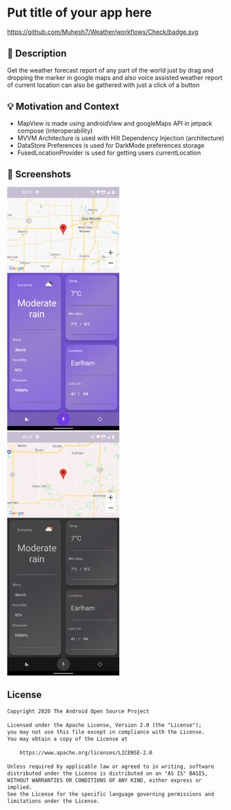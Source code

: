 # Put title of your app here

https://github.com/Muhesh7/Weather/workflows/Check/badge.svg


## :scroll: Description
Get the weather forecast report of any part of the world just by drag and dropping the marker in google maps and also voice assisted weather report of current location can also be gathered with just a click of a button


## :bulb: Motivation and Context
* MapView is made using androidView and googleMaps API in jetpack compose (interoperability)
* MVVM Architecture is used with Hilt Dependency Injection (architecture)
* DataStore Preferences is used for DarkMode preferences storage
* FusedLocationProvider is used for getting users currentLocation


## :camera_flash: Screenshots
<!-- You can add more screenshots here if you like -->
<img src="/results/screenshot_1.png" width="260">&emsp;<img src="/results/screenshot_2.png" width="260">

## License
```
Copyright 2020 The Android Open Source Project

Licensed under the Apache License, Version 2.0 (the "License");
you may not use this file except in compliance with the License.
You may obtain a copy of the License at

    https://www.apache.org/licenses/LICENSE-2.0

Unless required by applicable law or agreed to in writing, software
distributed under the License is distributed on an "AS IS" BASIS,
WITHOUT WARRANTIES OR CONDITIONS OF ANY KIND, either express or implied.
See the License for the specific language governing permissions and
limitations under the License.
```
